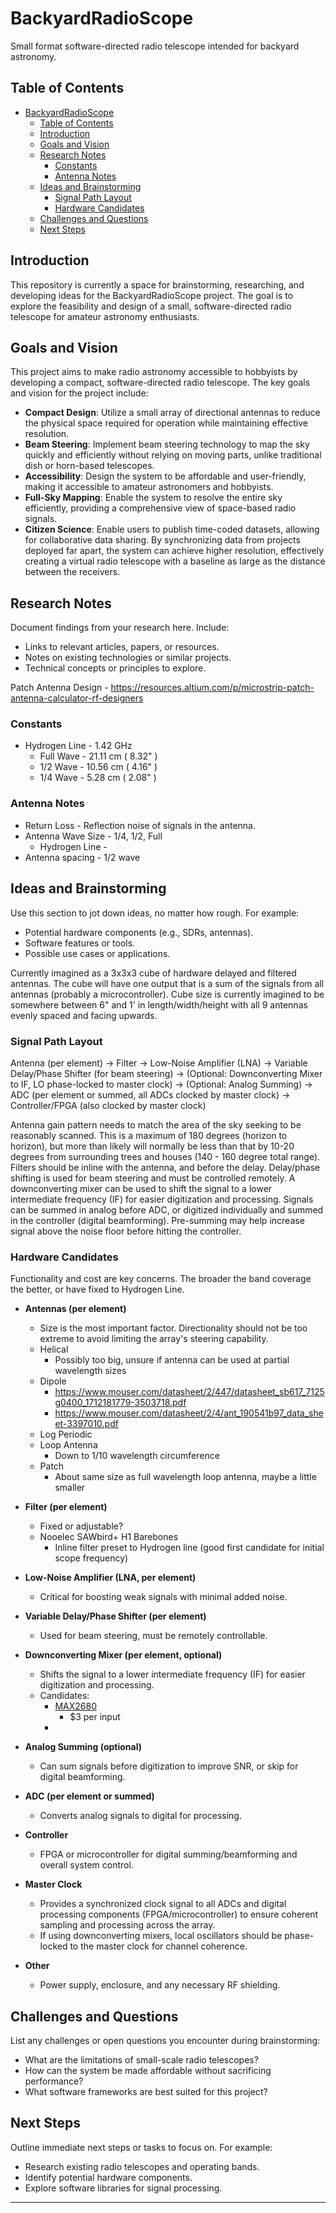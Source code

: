 # BackyardRadioScope
Small format software-directed radio telescope intended for backyard astronomy.

## Table of Contents
- [BackyardRadioScope](#backyardradioscope)
  - [Table of Contents](#table-of-contents)
  - [Introduction](#introduction)
  - [Goals and Vision](#goals-and-vision)
  - [Research Notes](#research-notes)
    - [Constants](#constants)
    - [Antenna Notes](#antenna-notes)
  - [Ideas and Brainstorming](#ideas-and-brainstorming)
    - [Signal Path Layout](#signal-path-layout)
    - [Hardware Candidates](#hardware-candidates)
  - [Challenges and Questions](#challenges-and-questions)
  - [Next Steps](#next-steps)

## Introduction
This repository is currently a space for brainstorming, researching, and developing ideas for the BackyardRadioScope project. The goal is to explore the feasibility and design of a small, software-directed radio telescope for amateur astronomy enthusiasts.

## Goals and Vision
This project aims to make radio astronomy accessible to hobbyists by developing a compact, software-directed radio telescope. The key goals and vision for the project include:

- **Compact Design**: Utilize a small array of directional antennas to reduce the physical space required for operation while maintaining effective resolution.
- **Beam Steering**: Implement beam steering technology to map the sky quickly and efficiently without relying on moving parts, unlike traditional dish or horn-based telescopes.
- **Accessibility**: Design the system to be affordable and user-friendly, making it accessible to amateur astronomers and hobbyists.
- **Full-Sky Mapping**: Enable the system to resolve the entire sky efficiently, providing a comprehensive view of space-based radio signals.
- **Citizen Science**: Enable users to publish time-coded datasets, allowing for collaborative data sharing. By synchronizing data from projects deployed far apart, the system can achieve higher resolution, effectively creating a virtual radio telescope with a baseline as large as the distance between the receivers.

## Research Notes
Document findings from your research here. Include:
- Links to relevant articles, papers, or resources.
- Notes on existing technologies or similar projects.
- Technical concepts or principles to explore.

Patch Antenna Design - 
https://resources.altium.com/p/microstrip-patch-antenna-calculator-rf-designers

### Constants

- Hydrogen Line - 1.42 GHz
  - Full Wave - 21.11 cm ( 8.32" )
  -  1/2 Wave - 10.56 cm ( 4.16" )
  -  1/4 Wave -  5.28 cm ( 2.08" )

### Antenna Notes

- Return Loss - Reflection noise of signals in the antenna. 
- Antenna Wave Size - 1/4, 1/2, Full
  - Hydrogen Line - 
- Antenna spacing - 1/2 wave

## Ideas and Brainstorming
Use this section to jot down ideas, no matter how rough. For example:
- Potential hardware components (e.g., SDRs, antennas).
- Software features or tools.
- Possible use cases or applications.

Currently imagined as a 3x3x3 cube of hardware delayed and filtered antennas. The cube will have one output that is a sum of the signals from all antennas (probably a microcontroller). Cube size is currently imagined to be somewhere between 6" and 1' in length/width/height with all 9 antennas evenly spaced and facing upwards. 

### Signal Path Layout
Antenna (per element)
  → Filter
  → Low-Noise Amplifier (LNA)
  → Variable Delay/Phase Shifter (for beam steering)
  → (Optional: Downconverting Mixer to IF, LO phase-locked to master clock)
  → (Optional: Analog Summing)
  → ADC (per element or summed, all ADCs clocked by master clock)
  → Controller/FPGA (also clocked by master clock)

Antenna gain pattern needs to match the area of the sky seeking to be reasonably scanned. This is a maximum of 180 degrees (horizon to horizon), but more than likely will normally be less than that by 10-20 degrees from surrounding trees and houses (140 - 160 degree total range). Filters should be inline with the antenna, and before the delay. Delay/phase shifting is used for beam steering and must be controlled remotely. A downconverting mixer can be used to shift the signal to a lower intermediate frequency (IF) for easier digitization and processing. Signals can be summed in analog before ADC, or digitized individually and summed in the controller (digital beamforming). Pre-summing may help increase signal above the noise floor before hitting the controller.

### Hardware Candidates
Functionality and cost are key concerns. The broader the band coverage the better, or have fixed to Hydrogen Line.

- **Antennas (per element)**
  - Size is the most important factor. Directionality should not be too extreme to avoid limiting the array's steering capability.
  - Helical
    - Possibly too big, unsure if antenna can be used at partial wavelength sizes
  - Dipole
    - https://www.mouser.com/datasheet/2/447/datasheet_sb617_7125g0400_1712181779-3503718.pdf
    - https://www.mouser.com/datasheet/2/4/ant_190541b97_data_sheet-3397010.pdf
  - Log Periodic
  - Loop Antenna
    - Down to 1/10 wavelength circumference
  - Patch
    - About same size as full wavelength loop antenna, maybe a little smaller

- **Filter (per element)**
  - Fixed or adjustable?
  - Nooelec SAWbird+ H1 Barebones
    - Inline filter preset to Hydrogen line (good first candidate for initial scope frequency)

- **Low-Noise Amplifier (LNA, per element)**
  - Critical for boosting weak signals with minimal added noise.

- **Variable Delay/Phase Shifter (per element)**
  - Used for beam steering, must be remotely controllable.

- **Downconverting Mixer (per element, optional)**
  - Shifts the signal to a lower intermediate frequency (IF) for easier digitization and processing.
  - Candidates:
    - [MAX2680](https://www.mouser.com/datasheet/2/609/MAX2680_MAX2682-3128292.pdf)
      - $3 per input
    - 

- **Analog Summing (optional)**
  - Can sum signals before digitization to improve SNR, or skip for digital beamforming.

- **ADC (per element or summed)**
  - Converts analog signals to digital for processing.

- **Controller**
  - FPGA or microcontroller for digital summing/beamforming and overall system control.

- **Master Clock**
  - Provides a synchronized clock signal to all ADCs and digital processing components (FPGA/microcontroller) to ensure coherent sampling and processing across the array.
  - If using downconverting mixers, local oscillators should be phase-locked to the master clock for channel coherence.

- **Other**
  - Power supply, enclosure, and any necessary RF shielding.

## Challenges and Questions
List any challenges or open questions you encounter during brainstorming:
- What are the limitations of small-scale radio telescopes?
- How can the system be made affordable without sacrificing performance?
- What software frameworks are best suited for this project?

## Next Steps
Outline immediate next steps or tasks to focus on. For example:
- Research existing radio telescopes and operating bands.
- Identify potential hardware components.
- Explore software libraries for signal processing.

---

